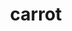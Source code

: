 ---
title: carrot
title_small: Морковь сушеная
lang: "ru"

categorie: dried_vegetables

title_text: "Морковь относится к одним из самых популярных продуктов питания, которые люди употребляли в пищу."

layout: products_in_ru
popular: "no"

description: "<p>Морковь относится к одним из самых популярных продуктов питания, которые люди употребляли в пищу на протяжении всей истории человеческой цивилизации.</p><p>Продукт нашего производства не только весьма полезный, но и практичный продукт питания, который просто обязан быть под рукой у каждой современной хозяйки. В процессе сушки колечки нашей морковки приобретают форму цветочка, что «радует наш глаз» и очень привлекателен для деток, которые могут «похрустеть» в качестве здорового перекуса.</p>
<p>Сушеная морковь-незаменимый источник каротина, оказывает благоприятное воздействие на человеческий организм.</p>"
permalink: "/ru/products/dried_vegetables/carrot"
specifications: [
    {
        head_text: "Состав:",
        body_text: "Морковь",
    },
    {
        head_text: "Упаковка:",
        body_text: "Полиэтиленовый пакет, крафт - пакет",
    },
    {
        head_text: "Тип обработки:",
        body_text: "Сушеные",
    },
    {
        head_text: "Вид:",
        body_text: "Колечки",
    },
    {
        head_text: "Вес:",
        body_text: "25г; 50г; 100г",
    },
    {
        head_text: "Пищевая ценность в 100г продукта:",
        body_text: "Белки: 7,8г; Жиры: 0,6г; Углеводы: 49,2г;",
    },
    {
        head_text: "Энергетическая ценность в 100г продукта:",
        body_text: "221,0ккал (924,66кДж)",
    },
    {
        head_text: "Страна-производитель:",
        body_text: "Украина",
    },
    {
        head_text: "Срок хранения:",
        body_text: "24 месяца",
    },
    {
        head_text: "Условия хранения:",
        body_text: "Температура 5-25ᵒС, относительная влажность воздуха не более 75%",
    },
    {
        head_text: "Цена:",
        body_text: "Цена договорная",
    },
]
---